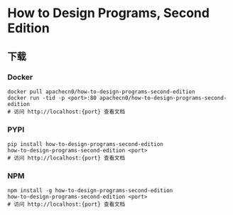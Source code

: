 # How to Design Programs, Second Edition

## 下载

### Docker

```
docker pull apachecn0/how-to-design-programs-second-edition
docker run -tid -p <port>:80 apachecn0/how-to-design-programs-second-edition
# 访问 http://localhost:{port} 查看文档
```

### PYPI

```
pip install how-to-design-programs-second-edition
how-to-design-programs-second-edition <port>
# 访问 http://localhost:{port} 查看文档
```

### NPM

```
npm install -g how-to-design-programs-second-edition
how-to-design-programs-second-edition <port>
# 访问 http://localhost:{port} 查看文档
```